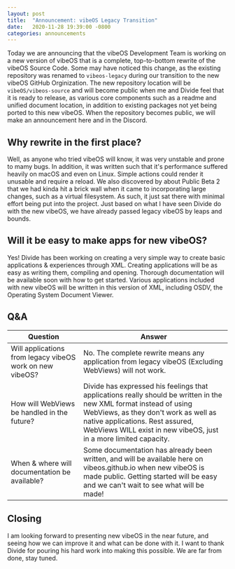 ```yaml
---
layout: post
title:  "Announcement: vibeOS Legacy Transition"
date:   2020-11-28 19:39:00 -0800
categories: announcements
---
```


Today we are announcing that the vibeOS Development Team is working on a new version of vibeOS that is a complete, top-to-bottom rewrite of the
vibeOS Source Code. Some may have noticed this change, as the existing repository was renamed to `vibeos-legacy` during our transition to the
new vibeOS GitHub Orginization. The new repository location will be `vibeOS/vibeos-source` and will become public when me and Divide feel that
it is ready to release, as various core components such as a readme and unified document location, in addition to existing packages not yet being
ported to this new vibeOS. When the repository becomes public, we will make an announcement here and in the Discord.

## Why rewrite in the first place?

Well, as anyone who tried vibeOS will know, it was very unstable and prone to mamy bugs. In addition, it was written such that it's performance
suffered heavily on macOS and even on Linux. Simple actions could render it unusable and require a reload. We also discovered by about Public Beta 2
that we had kinda hit a brick wall when it came to incorporating large changes, such as a virtual filesystem. As such, it just sat there with minimal
effort being put into the project. Just based on what I have seen Divide do with the new vibeOS, we have already passed legacy vibeOS by leaps and
bounds. 

## Will it be easy to make apps for new vibeOS?

Yes! Divide has been working on creating a very simple way to create basic applications & experiences through XML. Creating applications will be as easy
as writing them, compiling and opening. Thorough documentation will be available soon with how to get started. Various applications included with new
vibeOS will be written in this version of XML, including OSDV, the Operating System Document Viewer.

## Q&A

| Question                                                  | Answer                                                                                                                                                                                                                                                             |
|-----------------------------------------------------------|--------------------------------------------------------------------------------------------------------------------------------------------------------------------------------------------------------------------------------------------------------------------|
| Will applications from legacy vibeOS  work on new vibeOS? | No. The complete rewrite means any application from legacy vibeOS (Excluding WebViews) will not work.                                                                                                                                                              |
| How will WebViews be handled in the future?               | Divide has expressed his feelings that applications really should be written in the new XML format instead of using WebViews, as they don't work as well as native applications. Rest assured, WebViews WILL exist in new vibeOS, just in a more limited capacity. |
| When & where will documentation be available?             | Some documentation has already been written, and will be available here on vibeos.github.io when new vibeOS is made public. Getting started will be easy and we can't wait to see what will be made!                                                               |

## Closing

I am looking forward to presenting new vibeOS in the near future, and seeing how we can improve it and what can be done with it. I want to thank Divide
for pouring his hard work into making this possible. We are far from done, stay tuned.